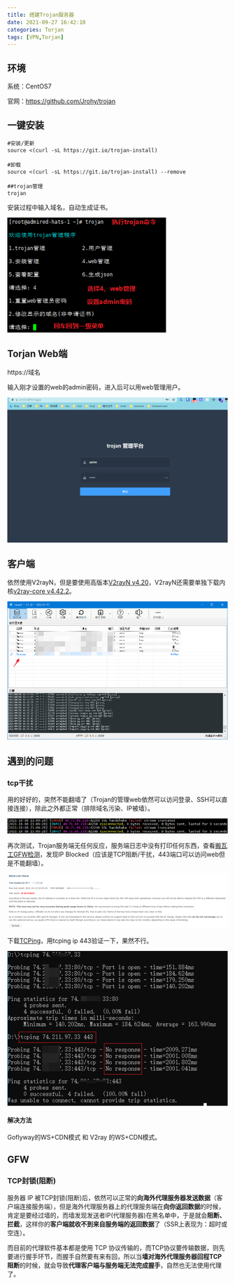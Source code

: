 ```yaml
---
title: 搭建Trojan服务器
date: 2021-09-27 16:42:10
categories: Torjan
tags: [VPN,Torjan]
---
```


## 环境

系统：CentOS7

官网：https://github.com/Jrohy/trojan

## 一键安装

```shell
#安装/更新
source <(curl -sL https://git.io/trojan-install)

#卸载
source <(curl -sL https://git.io/trojan-install) --remove

##trojan管理
trojan
```
安装过程中输入域名，自动生成证书。

![image-20210927173218010](搭建Trojan服务器/image-20210927173218010.png)

## Torjan Web端

https://域名

输入刚才设置的web的admin密码，进入后可以用web管理用户。

![image-20210927173355184](搭建Trojan服务器/image-20210927173355184.png)

## 客户端

依然使用V2rayN，但是要使用高版本[V2rayN v4.20](https://github.com/2dust/v2rayN/releases)，V2rayN还需要单独下载内核[v2ray-core v4.42.2](https://github.com/v2fly/v2ray-core/releases)。

![image-20210928161626546](搭建Trojan服务器/image-20210928161626546.png)

## 遇到的问题

### tcp干扰

用的好好的，突然不能翻墙了（Trojan的管理web依然可以访问登录、SSH可以直接连接），除此之外都正常（排除域名污染、IP被墙）。

![image-20211008222742934](搭建Trojan服务器/image-20211008222742934.png)

再次测试，Trojan服务端无任何反应，服务端日志中没有打印任何东西，查看[搬瓦工GFW检测](https://kiwivm.64clouds.com/main-exec.php?mode=blacklistcheck)，发现IP Blocked（应该是TCP阻断/干扰，443端口可以访问web但是不能翻墙）。

![image-20211015150351360](搭建Trojan服务器/image-20211015150351360.png)

下载[TCPing](https://elifulkerson.com/projects/tcping.php)，用tcping ip 443验证一下，果然不行。

![image-20211015152057157](搭建Trojan服务器/image-20211015152057157.png)

#### 解决方法

Goflyway的WS+CDN模式 和 V2ray 的WS+CDN模式。

## GFW

###  **TCP封锁(阻断)** 

服务器 IP 被TCP封锁(阻断)后，依然可以正常的**向海外代理服务器发送数据**（客户端连接服务端），但是海外代理服务器上的代理服务端在**向你返回数据**的时候，肯定是要经过墙的，而墙发现发送者IP(代理服务器)在黑名单中，于是就会**阻断、拦截**，这样你的**客户端就收不到来自服务端的返回数据**了（SSR上表现为：超时或空连）。

而目前的代理软件基本都是使用 TCP 协议传输的，而TCP协议要传输数据，则先要进行握手环节，而握手自然要有来有回，所以当**墙对海外代理服务器回程TCP阻断**的时候，就会导致**代理客户端与服务端无法完成握手**，自然也无法使用代理了。
